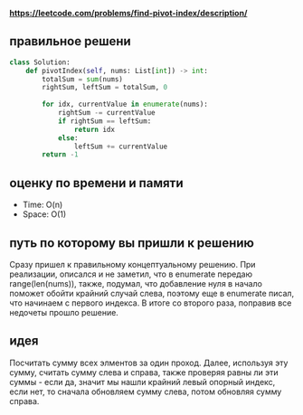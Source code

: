 **https://leetcode.com/problems/find-pivot-index/description/**

## правильное решени
```python
class Solution:
    def pivotIndex(self, nums: List[int]) -> int:
        totalSum = sum(nums)
        rightSum, leftSum = totalSum, 0
        
        for idx, currentValue in enumerate(nums):
            rightSum -= currentValue
            if rightSum == leftSum:
                return idx
            else:
                leftSum += currentValue
        return -1
```

## оценку по времени и памяти
- Time: O(n)
- Space: O(1)

## путь по которому вы пришли к решению
Сразу пришел к правильному концептуальному решению. При реализации, описался и не заметил, что в enumerate передаю range(len(nums)), также, подумал, что добавление нуля в начало поможет обойти крайний случай слева, поэтому еще в enumerate писал, что начинаем с первого индекса. В итоге со второго раза, поправив все недочеты прошло решение.

## идея
Посчитать сумму всех элментов за один проход. Далее, используя эту сумму, считать сумму слева и справа, также проверяя равны ли эти суммы - если да, значит мы нашли крайний левый опорный индекс, если нет, то сначала обновляем сумму слева, потом обновляя сумму справа.